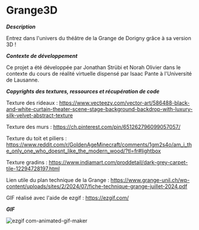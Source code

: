# Grange3D

**_Description_**

Entrez dans l'univers du théâtre de la Grange de Dorigny grâce à sa version 3D ! 

**_Contexte de développement_**

Ce projet a été développée par Jonathan Strübi et Norah Olivier dans le contexte du cours de réalité virtuelle dispensé par Isaac Pante à l'Université de Lausanne. 

**_Copyrights des textures, ressources et récupération de code_**

Texture des rideaux : https://www.vecteezy.com/vector-art/586488-black-and-white-curtain-theater-scene-stage-background-backdrop-with-luxury-silk-velvet-abstract-texture 

Texture des murs : https://ch.pinterest.com/pin/651262796099057057/ 

Texture du toit et piliers : https://www.reddit.com/r/GoldenAgeMinecraft/comments/1gm2s4o/am_i_the_only_one_who_doesnt_like_the_modern_wood/?tl=fr#lightbox

Texture gradins : https://www.indiamart.com/proddetail/dark-grey-carpet-tile-12294728197.html 

Lien utile du plan technique de la Grange : https://www.grange-unil.ch/wp-content/uploads/sites/2/2024/07/fiche-technique-grange-juillet-2024.pdf 

GIF réalisé avec l'aide de ezgif : https://ezgif.com/ 

**_GIF_**

![ezgif com-animated-gif-maker](https://github.com/user-attachments/assets/cb56cb5b-029a-4f92-9d75-caf941a8f58e)
